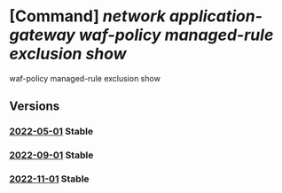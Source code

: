 # [Command] _network application-gateway waf-policy managed-rule exclusion show_

waf-policy managed-rule exclusion show

## Versions

### [2022-05-01](/Resources/mgmt-plane/L3N1YnNjcmlwdGlvbnMve30vcmVzb3VyY2Vncm91cHMve30vcHJvdmlkZXJzL21pY3Jvc29mdC5uZXR3b3JrL2FwcGxpY2F0aW9uZ2F0ZXdheXdlYmFwcGxpY2F0aW9uZmlyZXdhbGxwb2xpY2llcy97fQ==/2022-05-01.xml) **Stable**

<!-- mgmt-plane /subscriptions/{}/resourcegroups/{}/providers/microsoft.network/applicationgatewaywebapplicationfirewallpolicies/{} 2022-05-01 properties.managedRules.exclusions[] -->

### [2022-09-01](/Resources/mgmt-plane/L3N1YnNjcmlwdGlvbnMve30vcmVzb3VyY2Vncm91cHMve30vcHJvdmlkZXJzL21pY3Jvc29mdC5uZXR3b3JrL2FwcGxpY2F0aW9uZ2F0ZXdheXdlYmFwcGxpY2F0aW9uZmlyZXdhbGxwb2xpY2llcy97fQ==/2022-09-01.xml) **Stable**

<!-- mgmt-plane /subscriptions/{}/resourcegroups/{}/providers/microsoft.network/applicationgatewaywebapplicationfirewallpolicies/{} 2022-09-01 properties.managedRules.exclusions[] -->

### [2022-11-01](/Resources/mgmt-plane/L3N1YnNjcmlwdGlvbnMve30vcmVzb3VyY2Vncm91cHMve30vcHJvdmlkZXJzL21pY3Jvc29mdC5uZXR3b3JrL2FwcGxpY2F0aW9uZ2F0ZXdheXdlYmFwcGxpY2F0aW9uZmlyZXdhbGxwb2xpY2llcy97fQ==/2022-11-01.xml) **Stable**

<!-- mgmt-plane /subscriptions/{}/resourcegroups/{}/providers/microsoft.network/applicationgatewaywebapplicationfirewallpolicies/{} 2022-11-01 properties.managedRules.exclusions[] -->
